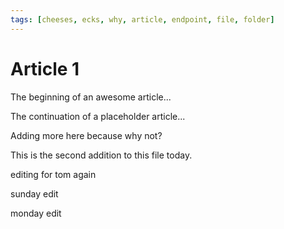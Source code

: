 ```yaml
---
tags: [cheeses, ecks, why, article, endpoint, file, folder]
---
```


# Article 1

The beginning of an awesome article...

The continuation of a placeholder article...

Adding more here because why not?

This is the second addition to this file today.

editing for tom
again

sunday edit

monday edit